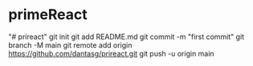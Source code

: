 # primeReact
"# prireact"  git init git add README.md git commit -m "first commit" git branch -M main git remote add origin https://github.com/dantasg/prireact.git git push -u origin main
